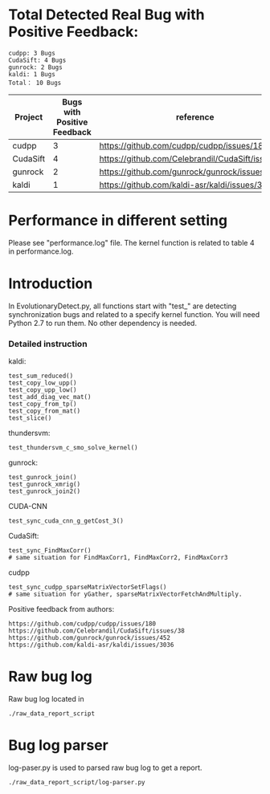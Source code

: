 # **Total Detected Real Bug with Positive Feedback**:
```
cudpp: 3 Bugs
CudaSift: 4 Bugs
gunrock: 2 Bugs
kaldi: 1 Bugs
Total： 10 Bugs
```

| Project       | Bugs with Positive Feedback | reference                                       |
| ------------- | --------------------------- | ----------------------------------------------- |
| cudpp         | 3                           |https://github.com/cudpp/cudpp/issues/180        |
| CudaSift      | 4                           |https://github.com/Celebrandil/CudaSift/issues/38|
| gunrock       | 2                           |https://github.com/gunrock/gunrock/issues/452    |
| kaldi         | 1                           |https://github.com/kaldi-asr/kaldi/issues/3036   |

# Performance in different setting
Please see "performance.log" file. 
The kernel function is related to table 4 in performance.log.

# Introduction
In EvolutionaryDetect.py, all functions start with "test_" are detecting synchronization bugs and related to a specify kernel function. You will need Python 2.7 to run them. No other dependency is needed.

### Detailed instruction
kaldi:
```
test_sum_reduced()
test_copy_low_upp()
test_copy_upp_low()
test_add_diag_vec_mat()
test_copy_from_tp()
test_copy_from_mat()
test_slice()
```

thundersvm:
```
test_thundersvm_c_smo_solve_kernel()
```

gunrock:
```
test_gunrock_join()
test_gunrock_xmrig()
test_gunrock_join2()
```

CUDA-CNN
```
test_sync_cuda_cnn_g_getCost_3()
```

CudaSift:
```
test_sync_FindMaxCorr()
# same situation for FindMaxCorr1, FindMaxCorr2, FindMaxCorr3
```

cudpp
```
test_sync_cudpp_sparseMatrixVectorSetFlags()
# same situation for yGather, sparseMatrixVectorFetchAndMultiply.
```


Positive feedback from authors:
```
https://github.com/cudpp/cudpp/issues/180
https://github.com/Celebrandil/CudaSift/issues/38
https://github.com/gunrock/gunrock/issues/452
https://github.com/kaldi-asr/kaldi/issues/3036
```

# Raw bug log
Raw bug log located in
```
./raw_data_report_script
```

# Bug log parser
log-paser.py is used to parsed raw bug log to get a report.
```
./raw_data_report_script/log-parser.py
```


